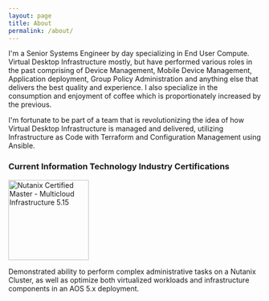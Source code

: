 ```yaml
---
layout: page
title: About
permalink: /about/
---
```

I'm a Senior Systems Engineer by day specializing in End User Compute.  Virtual Desktop Infrastructure mostly, but have performed various roles in the past comprising of Device Management, Mobile Device Management, Application deployment, Group Policy Administration and anything else that delivers the best quality and experience.  I also specialize in the consumption and enjoyment of coffee which is proportionately increased by the previous.

I'm fortunate to be part of a team that is revolutionizing the idea of how Virtual Desktop Infrastructure is managed and delivered, utilizing Infrastructure as Code with Terraform and Configuration Management using Ansible. 

### Current Information Technology Industry Certifications
<img src="{{ site.baseurl }}/images/ncm-mci-5.png" alt="Nutanix Certified Master - Multicloud Infrastructure 5.15" style="width: 160px;"/>

Demonstrated ability to perform complex administrative tasks on a Nutanix Cluster, as well as optimize both virtualized workloads and infrastructure components in an AOS 5.x deployment.
